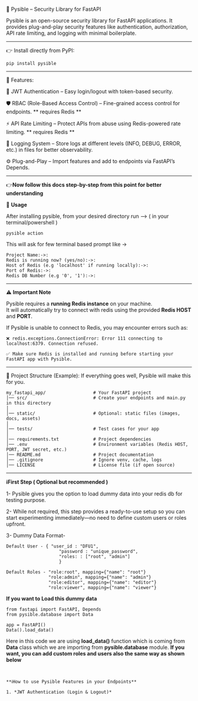 📌 Pysible – Security Library for FastAPI

Pysible is an open-source security library for FastAPI applications.
It provides plug-and-play security features like authentication, authorization, API rate limiting, and logging with minimal boilerplate.

---
👉 Install directly from PyPI: 
```
pip install pysible
```
---
🚀 Features:

🔑 JWT Authentication – Easy login/logout with token-based security.

🛡 RBAC (Role-Based Access Control) – Fine-grained access control for endpoints. ** requires Redis **

⚡ API Rate Limiting – Protect APIs from abuse using Redis-powered rate limiting. ** requires Redis **

📝 Logging System – Store logs at different levels (INFO, DEBUG, ERROR, etc.) in files for better observability.

⚙️ Plug-and-Play – Import features and add to endpoints via FastAPI’s Depends.

---
👉**Now follow this docs step-by-step from this point for better understanding**

🔧 **Usage**

After installing pysible, from your desired directory run --> ( in your terminal/powershell )
```
pysible action
```
This will ask for few terminal based prompt like ->
```
Project Name:->:
Redis is running now? (yes/no):->:
Host of Redis (e.g 'localhost' if running locally):->:
Port of Redis:->:
Redis DB Number (e.g '0', '1'):->:
```
---
⚠️ **Important Note** 

Pysible requires a **running Redis instance** on your machine.  
It will automatically try to connect with redis using the provided **Redis HOST** and **PORT**.  
 
If Pysible is unable to connect to Redis, you may encounter errors such as:  
```
❌ redis.exceptions.ConnectionError: Error 111 connecting to localhost:6379. Connection refused.
```
```
✅ Make sure Redis is installed and running before starting your FastAPI app with Pysible.
```
---
📂 Project Structure (Example): If everything goes well, Pysible will make this for you.
```
my_fastapi_app/                  # Your FastAPI project
│── src/                         # Create your endpoints and main.py in this directory
│
│── static/                      # Optional: static files (images, docs, assets)
│
│── tests/                       # Test cases for your app
│
│── requirements.txt             # Project dependencies
│── .env                         # Environment variables (Redis HOST, PORT, JWT secret, etc.)
│── README.md                    # Project documentation
│── .gitignore                   # Ignore venv, cache, logs
│── LICENSE                      # License file (if open source)
```
---

**ℹ️First Step ( Optional but recommended )**

1- Pysible gives you the option to load dummy data into your redis db for testing purpose.<br/>

2- While not required, this step provides a ready-to-use setup so you can start experimenting immediately—no need to define custom users or roles upfront.<br/>

3- Dummy Data Format-<br/>
```
Default User - { "user_id : "DFU1",
                    "password : "unique_password",
                    "roles: : ["root", "admin"]
                    }

Default Roles - "role:root", mapping={"name": "root"}
                "role:admin", mapping={"name": "admin"}
                "role:editor", mapping={"name": "editor"}
                "role:viewer", mapping={"name": "viewer"}
```

**If you want to Load this dummy data**
```
from fastapi import FastAPI, Depends
from pysible.database import Data

app = FastAPI()
Data().load_data()
```
Here in this code we are using **load_data()** function which is coming from **Data** class which we are importing from **pysible.database** module.
**If you want, you can add custom roles and users also the same way as shown below**
```


**ℹ️How to use Pysible Features in your Endpoints**

1. *JWT Authentication (Login & Logout)*




